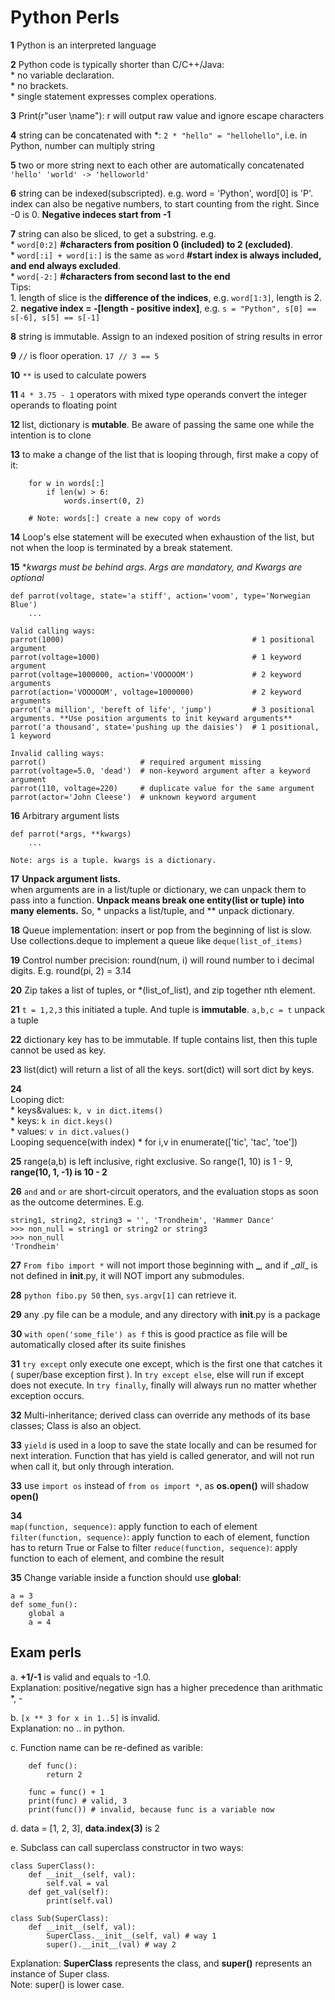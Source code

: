 # Python Perls

**1** Python is an interpreted language

**2** Python code is typically shorter than C/C++/Java:  
	* no variable declaration.  
	* no brackets.  
	* single statement expresses complex operations.

**3** Print(r"user \name"): r will output raw value and ignore escape characters

**4** string can be concatenated with *: ```2 * "hello" = "hellohello"```, i.e. in Python, number can multiply string

**5** two or more string next to each other are automatically concatenated ```'hello' 'world' -> 'helloworld'```

**6** string can be indexed(subscripted). e.g. word = 'Python', word[0] is 'P'. index can also be negative numbers, to start counting from the right. Since -0 is 0. **Negative indeces start from -1**

**7** string can also be sliced, to get a substring. e.g.   
	* ```word[0:2]``` **#characters from position 0 (included) to 2 (excluded)**.  
	* ```word[:i] + word[i:]``` is the same as ```word``` **#start index is always included, and end always excluded**.   
	* ```word[-2:]``` **#characters from second last to the end**   
	Tips:   
	1. length of slice is the **difference of the indices**, e.g. ```word[1:3]```, length is 2.  
	2. **negative index = -[length - positive index]**, e.g. ```s = "Python", s[0] == s[-6], s[5] == s[-1]```

**8** string is immutable. Assign to an indexed position of string results in error

**9** ```//``` is floor operation. ```17 // 3 == 5```

**10** ```**``` is used to calculate powers

**11** ```4 * 3.75 - 1``` operators with mixed type operands convert the integer operands to floating point

**12** list, dictionary is **mutable**. Be aware of passing the same one while the intention is to clone

**13** to make a change of the list that is looping through, first make a copy of it:   
	 
		for w in words[:]
			if len(w) > 6:
				words.insert(0, 2)
		
		# Note: words[:] create a new copy of words

**14** Loop's else statement will be executed when exhaustion of the list, but not when the loop is terminated by a break statement.

**15** **kwargs must be behind *args. Args are mandatory, and Kwargs are optional**

	def parrot(voltage, state='a stiff', action='voom', type='Norwegian Blue')
		...
	
	Valid calling ways:
	parrot(1000)                                          # 1 positional argument
	parrot(voltage=1000)                                  # 1 keyword argument
	parrot(voltage=1000000, action='VOOOOOM')             # 2 keyword arguments
	parrot(action='VOOOOOM', voltage=1000000)             # 2 keyword arguments
	parrot('a million', 'bereft of life', 'jump')         # 3 positional arguments. **Use position arguments to init keyward arguments**
	parrot('a thousand', state='pushing up the daisies')  # 1 positional, 1 keyword
	
	Invalid calling ways:
	parrot()                     # required argument missing
	parrot(voltage=5.0, 'dead')  # non-keyword argument after a keyword argument
	parrot(110, voltage=220)     # duplicate value for the same argument
	parrot(actor='John Cleese')  # unknown keyword argument

**16** Arbitrary argument lists
	
	def parrot(*args, **kwargs)
		...
	
	Note: args is a tuple. kwargs is a dictionary.

**17** **Unpack argument lists.**  
when arguments are in a list/tuple or dictionary, we can unpack them to pass into a function. **Unpack means break one entity(list or tuple) into many elements.** So, * unpacks a list/tuple, and ** unpack dictionary.

**18** 
Queue implementation: insert or pop from the beginning of list is slow. Use collections.deque to implement a queue like ```deque(list_of_items)```

**19**
Control number precision: round(num, i) will round number to i decimal digits. E.g. round(pi, 2) = 3.14

**20**
Zip takes a list of tuples, or *(list_of_list), and zip together nth element.

**21**
```t = 1,2,3``` this initiated a tuple. And tuple is **immutable**. ```a,b,c = t``` unpack a tuple

**22**
dictionary key has to be immutable. If tuple contains list, then this tuple cannot be used as key.

**23**
list(dict) will return a list of all the keys. sort(dict) will sort dict by keys.

**24**   
Looping dict:   
		* keys&values: ```k, v in dict.items()```    
		* keys: ```k in dict.keys()```              
		* values: ```v in dict.values()```    
Looping sequence(with index)
		* for i,v in enumerate(['tic', 'tac', 'toe'])

**25**
range(a,b) is left inclusive, right exclusive. So range(1, 10) is 1 - 9, **range(10, 1, -1) is 10 - 2**        

**26**
```and``` and ```or``` are short-circuit operators, and the evaluation stops as soon as the outcome determines. E.g.

```
string1, string2, string3 = '', 'Trondheim', 'Hammer Dance'
>>> non_null = string1 or string2 or string3
>>> non_null
'Trondheim'
```

**27**
```From fibo import *``` will not import those beginning with **_**, and if \__all__ is not defined in __init__.py, it will NOT import any submodules.

**28**
```python fibo.py 50``` then, ```sys.argv[1]``` can retrieve it.

**29** any .py file can be a module, and any directory with __init__.py is a package

**30** ```with open('some_file') as f``` this is good practice as file will be automatically closed after its suite finishes

**31** ```try except``` only execute one except, which is the first one that catches it ( super/base exception first ). In ```try except else```, else will run if except does not execute. In ```try finally```, finally will always run no matter whether exception occurs.

**32** Multi-inheritance; derived class can override any methods of its base classes; Class is also an object.

**33** ```yield``` is used in a loop to save the state locally and can be resumed for next interation. Function that has yield is called generator, and will not run when call it, but only through interation.

**33** use ```import os``` instead of ```from os import *```, as __os.open()__ will shadow __open()__

**34**    
 ```map(function, sequence)```: apply function to each of element   
 ```filter(function, sequence)```: apply function to each of element, function has to return True or False to filter
 ```reduce(function, sequence)```: apply function to each of element, and combine the result
 
**35**
Change variable inside a function should use **global**:   

```
a = 3
def some_fun():
	global a
	a = 4
```

## Exam perls

a. **+1/-1** is valid and equals to -1.0.   
Explanation: positive/negative sign has a higher precedence than arithmatic *, -
     
b. ```[x ** 3 for x in 1..5]``` is invalid.   
Explanation: no .. in python.    

c. Function name can be re-defined as varible:   

```
	def func():
		return 2

	func = func() + 1
	print(func) # valid, 3
	print(func()) # invalid, because func is a variable now
```

d. data = [1, 2, 3], **data.index(3)** is 2

e. Subclass can call superclass constructor in two ways:

```
class SuperClass():
    def __init__(self, val):
        self.val = val
    def get_val(self):
        print(self.val)

class Sub(SuperClass):
    def __init__(self, val):
        SuperClass.__init__(self, val) # way 1
        super().__init__(val) # way 2
```
Explanation: **SuperClass** represents the class, and **super()** represents an instance of Super class.    
Note: super() is lower case.







	  


 
